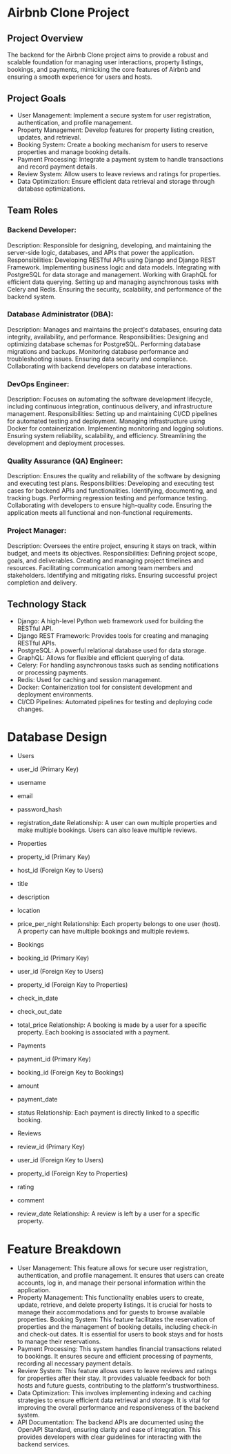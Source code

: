# Airbnb Clone Project
## Project Overview
The backend for the Airbnb Clone project aims to provide a robust and scalable foundation for managing user interactions, property listings, bookings, and payments, mimicking the core features of Airbnb and ensuring a smooth experience for users and hosts. 

## Project Goals
+ User Management: Implement a secure system for user registration, authentication, and profile management. 
+ Property Management: Develop features for property listing creation, updates, and retrieval. 
+ Booking System: Create a booking mechanism for users to reserve properties and manage booking details. 
+ Payment Processing: Integrate a payment system to handle transactions and record payment details. 
+ Review System: Allow users to leave reviews and ratings for properties. 
+ Data Optimization: Ensure efficient data retrieval and storage through database optimizations. 

## Team Roles
### Backend Developer:
Description: Responsible for designing, developing, and maintaining the server-side logic, databases, and APIs that power the application.
Responsibilities:
Developing RESTful APIs using Django and Django REST Framework.
Implementing business logic and data models.
Integrating with PostgreSQL for data storage and management.
Working with GraphQL for efficient data querying.
Setting up and managing asynchronous tasks with Celery and Redis.
Ensuring the security, scalability, and performance of the backend system.

### Database Administrator (DBA):
Description: Manages and maintains the project's databases, ensuring data integrity, availability, and performance.
Responsibilities:
Designing and optimizing database schemas for PostgreSQL.
Performing database migrations and backups.
Monitoring database performance and troubleshooting issues.
Ensuring data security and compliance.
Collaborating with backend developers on database interactions.

### DevOps Engineer:
Description: Focuses on automating the software development lifecycle, including continuous integration, continuous delivery, and infrastructure management.
Responsibilities:
Setting up and maintaining CI/CD pipelines for automated testing and deployment.
Managing infrastructure using Docker for containerization.
Implementing monitoring and logging solutions.
Ensuring system reliability, scalability, and efficiency.
Streamlining the development and deployment processes.

### Quality Assurance (QA) Engineer:
Description: Ensures the quality and reliability of the software by designing and executing test plans.
Responsibilities:
Developing and executing test cases for backend APIs and functionalities.
Identifying, documenting, and tracking bugs.
Performing regression testing and performance testing.
Collaborating with developers to ensure high-quality code.
Ensuring the application meets all functional and non-functional requirements.

### Project Manager:
Description: Oversees the entire project, ensuring it stays on track, within budget, and meets its objectives.
Responsibilities:
Defining project scope, goals, and deliverables.
Creating and managing project timelines and resources.
Facilitating communication among team members and stakeholders.
Identifying and mitigating risks.
Ensuring successful project completion and delivery.

## Technology Stack
+ Django: A high-level Python web framework used for building the RESTful API. 
+ Django REST Framework: Provides tools for creating and managing RESTful APIs. 
+ PostgreSQL: A powerful relational database used for data storage. 
+ GraphQL: Allows for flexible and efficient querying of data. 
+ Celery: For handling asynchronous tasks such as sending notifications or processing payments. 
+ Redis: Used for caching and session management. 
+ Docker: Containerization tool for consistent development and deployment environments. 
+ CI/CD Pipelines: Automated pipelines for testing and deploying code changes. 

# Database Design
+ Users
 + user_id (Primary Key)
 + username
 + email
 + password_hash
 + registration_date
Relationship: A user can own multiple properties and make multiple bookings. Users can also leave multiple reviews.

+ Properties
 + property_id (Primary Key)
 + host_id (Foreign Key to Users)
 + title
 + description
 + location
 + price_per_night
Relationship: Each property belongs to one user (host). A property can have multiple bookings and multiple reviews.

+ Bookings
 + booking_id (Primary Key)
 + user_id (Foreign Key to Users)
 + property_id (Foreign Key to Properties)
 + check_in_date
 + check_out_date
 + total_price
Relationship: A booking is made by a user for a specific property. Each booking is associated with a payment.

+ Payments
 + payment_id (Primary Key)
 + booking_id (Foreign Key to Bookings)
 + amount
 + payment_date
 + status
Relationship: Each payment is directly linked to a specific booking.

+ Reviews
 + review_id (Primary Key)
 + user_id (Foreign Key to Users)
 + property_id (Foreign Key to Properties)
 + rating
 + comment
 + review_date
Relationship: A review is left by a user for a specific property.

# Feature Breakdown
+ User Management: This feature allows for secure user registration, authentication, and profile management. It ensures that users can create accounts, log in, and manage their personal information within the application.
+ Property Management: This functionality enables users to create, update, retrieve, and delete property listings. It is crucial for hosts to manage their accommodations and for guests to browse available properties.
Booking System: This feature facilitates the reservation of properties and the management of booking details, including check-in and check-out dates. It is essential for users to book stays and for hosts to manage their reservations.
+ Payment Processing: This system handles financial transactions related to bookings. It ensures secure and efficient processing of payments, recording all necessary payment details.
+ Review System: This feature allows users to leave reviews and ratings for properties after their stay. It provides valuable feedback for both hosts and future guests, contributing to the platform's trustworthiness.
+ Data Optimization: This involves implementing indexing and caching strategies to ensure efficient data retrieval and storage. It is vital for improving the overall performance and responsiveness of the backend system.
+ API Documentation: The backend APIs are documented using the OpenAPI Standard, ensuring clarity and ease of integration. This provides developers with clear guidelines for interacting with the backend services.

